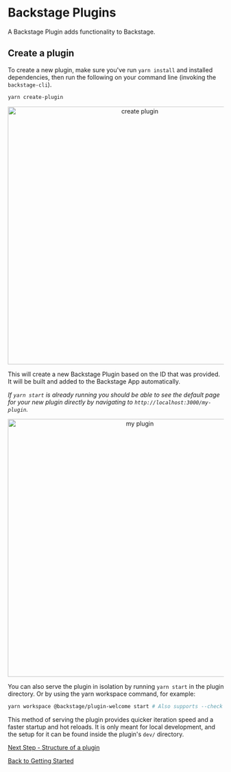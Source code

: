 # Backstage Plugins

A Backstage Plugin adds functionality to Backstage.

## Create a plugin

To create a new plugin, make sure you've run `yarn install` and installed
dependencies, then run the following on your command line (invoking the
`backstage-cli`).

```bash
yarn create-plugin
```

<p align='center'>
    <img src='https://github.com/spotify/backstage/raw/master/docs/getting-started/create-plugin_output.png' width='600' alt='create plugin'>
</p>

This will create a new Backstage Plugin based on the ID that was provided. It
will be built and added to the Backstage App automatically.

_If `yarn start` is already running you should be able to see the default page
for your new plugin directly by navigating to
`http://localhost:3000/my-plugin`._

<p align='center'>
    <img src='https://github.com/spotify/backstage/raw/master/docs/getting-started/my-plugin_screenshot.png' width='600' alt='my plugin'>
</p>

You can also serve the plugin in isolation by running `yarn start` in the plugin
directory. Or by using the yarn workspace command, for example:

```bash
yarn workspace @backstage/plugin-welcome start # Also supports --check
```

This method of serving the plugin provides quicker iteration speed and a faster
startup and hot reloads. It is only meant for local development, and the setup
for it can be found inside the plugin's `dev/` directory.

[Next Step - Structure of a plugin](structure-of-a-plugin.md)

[Back to Getting Started](README.md)
